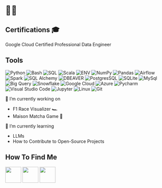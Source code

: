 # 👋🏽

## Certifications 🎓
Google Cloud Certified Professional Data Engineer

## Tools
![Python](https://img.shields.io/badge/python-informational?style=for-the-badge&logo=python&logoColor=yellow&color=navy)
![Bash](https://img.shields.io/badge/bash-informational?style=for-the-badge&logo=gnu%20bash&logoColor=white&color=black)
![SQL](https://img.shields.io/badge/sql-informational?style=for-the-badge&logo=zaim&logoColor=white&color=FF0000)
![Scala](https://img.shields.io/badge/Scala-DC322F.svg?style=for-the-badge&logo=Scala&logoColor=white)
![ENV](https://img.shields.io/badge/.ENV-ECD53F.svg?style=for-the-badge&logo=dotenv&logoColor=black)
![NumPy](https://img.shields.io/badge/NumPy-013243.svg?style=for-the-badge&logo=NumPy&logoColor=white)
![Pandas](https://img.shields.io/badge/pandas-informational?style=for-the-badge&logo=pandas&color=purple)
![Airflow](https://img.shields.io/badge/airflow-informational?style=for-the-badge&logo=apache%20airflow&color=teal)
![Spark](https://img.shields.io/badge/spark-informational?style=for-the-badge&logo=apache%20spark&color=black)
![SQL Alchemy](https://img.shields.io/badge/SQLAlchemy-D71F00.svg?style=for-the-badge&logo=SQLAlchemy&logoColor=white)
![DBEAVER](https://img.shields.io/badge/DBeaver-382923.svg?style=for-the-badge&logo=DBeaver&logoColor=white)
![PostgresSQL](https://img.shields.io/badge/PostgreSQL-4169E1.svg?style=for-the-badge&logo=PostgreSQL&logoColor=white)
![SQLite](https://img.shields.io/badge/sqlite-informational?style=for-the-badge&logo=sqlite&color=%23203354)
![MySql](https://img.shields.io/badge/mysql-informational?style=for-the-badge&logo=mysql&logoColor=white&color=orange)
![Big Query](https://img.shields.io/badge/google%20bigquery-informational?style=for-the-badge&logo=google%20bigquery)
![Snowflake](https://img.shields.io/badge/snowflake-informational?style=for-the-badge&logo=snowflake&logoColor=%2389CFF0&color=black)
![Google Cloud](https://img.shields.io/badge/google%20cloud-informational?style=for-the-badge&logo=google%20cloud&color=yellow)
![Azure](https://img.shields.io/badge/Microsoft%20Azure-0078D4.svg?style=for-the-badge&logo=Microsoft-Azure&color=teal)
![Pycharm](https://img.shields.io/badge/PyCharm-000000.svg?style=for-the-badge&logo=PyCharm&logoColor=white)
![Visual Studio Code](https://img.shields.io/badge/Visual%20Studio%20Code-007ACC.svg?style=for-the-badge&logo=Visual-Studio-Code&logoColor=white)
![Jupyter](https://img.shields.io/badge/Jupyter-F37626.svg?style=for-the-badge&logo=Jupyter&logoColor=white)
![Linux](https://img.shields.io/badge/Linux-FCC624.svg?style=for-the-badge&logo=Linux&logoColor=black)
![Git](https://img.shields.io/badge/git-informational?style=for-the-badge&logo=git&logoColor=orange&color=grey)



🔭 I’m currently working on
- F1 Race Visualizer 🏎
- Maison Matcha Game 🍵

🌱 I’m currently learning
- LLMs
- How to Contribute to Open-Source Projects

## How To Find Me
<a href="https://ramadata.github.io/"><img height="50" src="https://cdn2.iconfinder.com/data/icons/social-media-solid-2/32/Website-512.png"></a>
<a href="https://bsky.app/profile/cmdshftrama.bsky.social"><img height="50" src="https://static.wikia.nocookie.net/logopedia/images/c/cd/Bluesky_app_icon.svg/revision/latest?cb=20231223183729"></a>
<a href="https://www.linkedin.com/in/ramadata/"><img height="50" src="https://cdn1.iconfinder.com/data/icons/social-networks-15/512/LinkedIn_social_network_logo-512.png"></a>



<!--
**cmdshftrama/cmdshftrama** is a ✨ _special_ ✨ repository because its `README.md` (this file) appears on your GitHub profile.

Here are some ideas to get you started:

- 🔭 I’m currently working on ...
- 🌱 I’m currently learning ...
- 👯 I’m looking to collaborate on ...
- 🤔 I’m looking for help with ...
- 💬 Ask me about ...
- 📫 How to reach me: ...
- 😄 Pronouns: ...
- ⚡ Fun fact: ...


<br></br>


![AWS](https://img.shields.io/badge/Cloud-AWS-informational?style=flat&logo=AWS&color=23FF9900) || CLOUD SECTION
![Snowflake](https://img.shields.io/badge/Cloud-Snowflake-informational?style=for-the-badge&logo=Snowflake&color=89CFF0) || CLOUD SECTION 
![Terraform](https://img.shields.io/badge/Config-Terraform-informational?style=for-the-badge&logo=Terraform&color=7851A9)
![Hadoop](https://img.shields.io/badge/Data-Hadoop-informational?style=flat&logo=Hadoop&color=E7DFC6)
![Hive](https://img.shields.io/badge/Data-Hive-informational?style=flat&logo=Hive&color=F7A278)
![Splunk](https://img.shields.io/badge/Data-Splunk-informational?style=flat&logo=Splunk&color=351E29)
![Puppet](https://img.shields.io/badge/Config-Puppet-informational?style=flat&logo=Puppet&color=FC440F)
![Packer](https://img.shields.io/badge/Config-Packer-informational?style=flat&logo=Packer&color=1F01B9)
![Consul](https://img.shields.io/badge/Config-Consul-informational?style=flat&logo=Consul&color=B84A62)
![Vault](https://img.shields.io/badge/Config-Vault-informational?style=flat&logo=Vault&color=4C243B)
![GitLabCI](https://img.shields.io/badge/CICD-GitLabCI-informational?style=flat&logo=GitlabCI&color=2F323A)
![GitHub Actions](https://img.shields.io/badge/CICD-GitHubActions-informational?style=flat&logo=GitHub&color=77567A)
![Jenkins](https://img.shields.io/badge/CICD-Jenkins-informational?style=flat&logo=Jenkins&color=C47AC0)
![Spinnaker](https://img.shields.io/badge/CICD-Spinnaker-informational?style=flat&logo=Spinnaker&color=E39EC1)
![ELK](https://img.shields.io/badge/Logging-ELK-informational?style=flat&logo=ELK&color=DEBAC0)
![Grafana](https://img.shields.io/badge/Monitoring-Grafana-informational?style=flat&logo=Grafana&color=81F4E1)
![InfluxDB](https://img.shields.io/badge/Logging-InfluxDB-informational?style=flat&logo=InfluxDB&color=56CBF9)
-->
